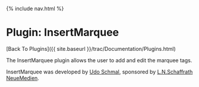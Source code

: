 {% include nav.html %}

# Plugin: InsertMarquee

[Back To Plugins]({{ site.baseurl }}/trac/Documentation/Plugins.html)

The InsertMarquee plugin allows the user to add and edit the marquee tags.

InsertMarquee was developed by [Udo Schmal](http://www.schaffrath-neuemedien.de), sponsored by [L.N.Schaffrath NeueMedien](http://www.schaffrath-neuemedien.de).


